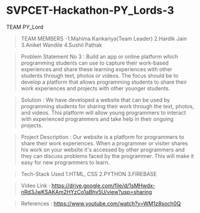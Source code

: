 # SVPCET-Hackathon-PY_Lords-3

TEAM PY_Lord
> TEAM MEMBERS -1.Mahima Kankariya(Team Leader)
              2.Hardik Jain
              3.Aniket Wandile
              4.Sushil Pathak

> Problem Statement No 3 :
Build an app or online platform which programming students can 
use to capture their work-based experiences and share these 
learning experiences with other students through text, photos or
videos.
The focus should be to develop a platform that allows programming 
students to share their work experiences and projects with other younger 
students.

> Solution : 
We have developed a website that can be used by programming students for
sharing their work through the text, photos, and videos. This platform will
allow young programmers to interact with experienced programmers and take
help in their ongoing projects.

> Project Description :
Our website is a platform for programmers to share their work experiences.
When a programmer or visiter shares his work on your website it's accessed by
other programmers and they can discuss problems faced by the programmer.
This will make it easy for new programmers to learn.

> Tech-Stack Used
1.HTML, CSS
2.PYTHON
3.FIREBASE

> Video Link :
https://drive.google.com/file/d/1sMHwdx-nRd3JwKSAKAm2HYzCo1aBhv5U/view?usp=sharing

> References :
https://www.youtube.com/watch?v=WM1z8soch0Q
